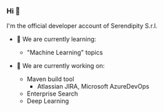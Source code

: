 ### Hi 👋

I'm the official developer account of Serendipity S.r.l.

- 🌱 We are currently learning:
  - "Machine Learning" topics
  
- 🔭 We are currently working on:
  - Maven build tool
    - Atlassian JIRA, Microsoft AzureDevOps
  - Enterprise Search
  - Deep Learning

<!--
**SerendipityOfficialDev/SerendipityOfficialDev** is a ✨ _special_ ✨ repository because its `README.md` (this file) appears on your GitHub profile.

Here are some ideas to get you started:

- 🔭 I’m currently working on ...
- 🌱 I’m currently learning ...
- 👯 I’m looking to collaborate on ...
- 🤔 I’m looking for help with ...
- 💬 Ask me about ...
- 📫 How to reach me: ...
- 😄 Pronouns: ...
- ⚡ Fun fact: ...
-->
